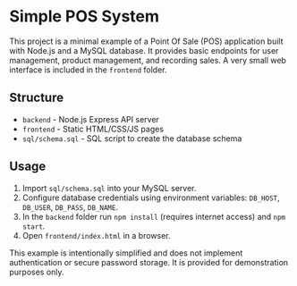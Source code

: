 # Simple POS System

This project is a minimal example of a Point Of Sale (POS) application built with Node.js and a MySQL database. It provides basic endpoints for user management, product management, and recording sales. A very small web interface is included in the `frontend` folder.

## Structure

- `backend` - Node.js Express API server
- `frontend` - Static HTML/CSS/JS pages
- `sql/schema.sql` - SQL script to create the database schema

## Usage

1. Import `sql/schema.sql` into your MySQL server.
2. Configure database credentials using environment variables: `DB_HOST`, `DB_USER`, `DB_PASS`, `DB_NAME`.
3. In the `backend` folder run `npm install` (requires internet access) and `npm start`.
4. Open `frontend/index.html` in a browser.

This example is intentionally simplified and does not implement authentication or secure password storage. It is provided for demonstration purposes only.
